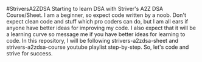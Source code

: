 #StriversA2ZDSA
Starting to learn DSA with Striver's A2Z DSA Course/Sheet.
I am a beginner, so expect code written by a noob. Don't expect clean code and stuff which pro coders can do, but I am all ears if anyone have better ideas for improving my code.
I also expect that it will be a learning curve so message me if you have better ideas for learning to code.
In this repository, I will be following strivers-a2zdsa-sheet and strivers-a2zdsa-course youtube playlist step-by-step.
So, let's code and strive for success.
